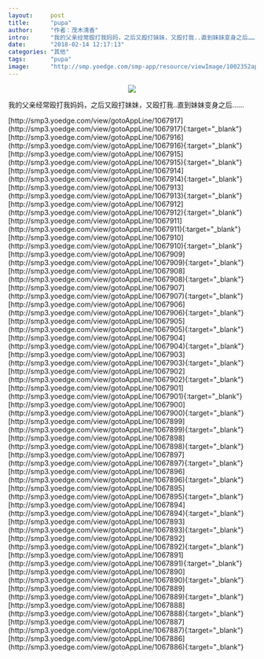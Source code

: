 ```yaml
---
layout:     post
title:      "pupa"
author:     "作者：茂木清香"
intro:      "我的父亲经常殴打我妈妈，之后又殴打妹妹，又殴打我..直到妹妹变身之后……"
date:       "2018-02-14 12:17:13"
categories: "其他"
tags:       "pupa"
image:      "http://smp.yoedge.com/smp-app/resource/viewImage/1002352appline.png"
---
```

<div style="text-align: center">
<p><img src="http://smp.yoedge.com/smp-app/resource/viewImage/1002352appline.png"/></p>
</div>
<p class="post-meta">
<span>我的父亲经常殴打我妈妈，之后又殴打妹妹，又殴打我..直到妹妹变身之后……</span>
</p>
[http://smp3.yoedge.com/view/gotoAppLine/1067917](http://smp3.yoedge.com/view/gotoAppLine/1067917){:target="_blank"}
[http://smp3.yoedge.com/view/gotoAppLine/1067916](http://smp3.yoedge.com/view/gotoAppLine/1067916){:target="_blank"}
[http://smp3.yoedge.com/view/gotoAppLine/1067915](http://smp3.yoedge.com/view/gotoAppLine/1067915){:target="_blank"}
[http://smp3.yoedge.com/view/gotoAppLine/1067914](http://smp3.yoedge.com/view/gotoAppLine/1067914){:target="_blank"}
[http://smp3.yoedge.com/view/gotoAppLine/1067913](http://smp3.yoedge.com/view/gotoAppLine/1067913){:target="_blank"}
[http://smp3.yoedge.com/view/gotoAppLine/1067912](http://smp3.yoedge.com/view/gotoAppLine/1067912){:target="_blank"}
[http://smp3.yoedge.com/view/gotoAppLine/1067911](http://smp3.yoedge.com/view/gotoAppLine/1067911){:target="_blank"}
[http://smp3.yoedge.com/view/gotoAppLine/1067910](http://smp3.yoedge.com/view/gotoAppLine/1067910){:target="_blank"}
[http://smp3.yoedge.com/view/gotoAppLine/1067909](http://smp3.yoedge.com/view/gotoAppLine/1067909){:target="_blank"}
[http://smp3.yoedge.com/view/gotoAppLine/1067908](http://smp3.yoedge.com/view/gotoAppLine/1067908){:target="_blank"}
[http://smp3.yoedge.com/view/gotoAppLine/1067907](http://smp3.yoedge.com/view/gotoAppLine/1067907){:target="_blank"}
[http://smp3.yoedge.com/view/gotoAppLine/1067906](http://smp3.yoedge.com/view/gotoAppLine/1067906){:target="_blank"}
[http://smp3.yoedge.com/view/gotoAppLine/1067905](http://smp3.yoedge.com/view/gotoAppLine/1067905){:target="_blank"}
[http://smp3.yoedge.com/view/gotoAppLine/1067904](http://smp3.yoedge.com/view/gotoAppLine/1067904){:target="_blank"}
[http://smp3.yoedge.com/view/gotoAppLine/1067903](http://smp3.yoedge.com/view/gotoAppLine/1067903){:target="_blank"}
[http://smp3.yoedge.com/view/gotoAppLine/1067902](http://smp3.yoedge.com/view/gotoAppLine/1067902){:target="_blank"}
[http://smp3.yoedge.com/view/gotoAppLine/1067901](http://smp3.yoedge.com/view/gotoAppLine/1067901){:target="_blank"}
[http://smp3.yoedge.com/view/gotoAppLine/1067900](http://smp3.yoedge.com/view/gotoAppLine/1067900){:target="_blank"}
[http://smp3.yoedge.com/view/gotoAppLine/1067899](http://smp3.yoedge.com/view/gotoAppLine/1067899){:target="_blank"}
[http://smp3.yoedge.com/view/gotoAppLine/1067898](http://smp3.yoedge.com/view/gotoAppLine/1067898){:target="_blank"}
[http://smp3.yoedge.com/view/gotoAppLine/1067897](http://smp3.yoedge.com/view/gotoAppLine/1067897){:target="_blank"}
[http://smp3.yoedge.com/view/gotoAppLine/1067896](http://smp3.yoedge.com/view/gotoAppLine/1067896){:target="_blank"}
[http://smp3.yoedge.com/view/gotoAppLine/1067895](http://smp3.yoedge.com/view/gotoAppLine/1067895){:target="_blank"}
[http://smp3.yoedge.com/view/gotoAppLine/1067894](http://smp3.yoedge.com/view/gotoAppLine/1067894){:target="_blank"}
[http://smp3.yoedge.com/view/gotoAppLine/1067893](http://smp3.yoedge.com/view/gotoAppLine/1067893){:target="_blank"}
[http://smp3.yoedge.com/view/gotoAppLine/1067892](http://smp3.yoedge.com/view/gotoAppLine/1067892){:target="_blank"}
[http://smp3.yoedge.com/view/gotoAppLine/1067891](http://smp3.yoedge.com/view/gotoAppLine/1067891){:target="_blank"}
[http://smp3.yoedge.com/view/gotoAppLine/1067890](http://smp3.yoedge.com/view/gotoAppLine/1067890){:target="_blank"}
[http://smp3.yoedge.com/view/gotoAppLine/1067889](http://smp3.yoedge.com/view/gotoAppLine/1067889){:target="_blank"}
[http://smp3.yoedge.com/view/gotoAppLine/1067888](http://smp3.yoedge.com/view/gotoAppLine/1067888){:target="_blank"}
[http://smp3.yoedge.com/view/gotoAppLine/1067887](http://smp3.yoedge.com/view/gotoAppLine/1067887){:target="_blank"}
[http://smp3.yoedge.com/view/gotoAppLine/1067886](http://smp3.yoedge.com/view/gotoAppLine/1067886){:target="_blank"}


